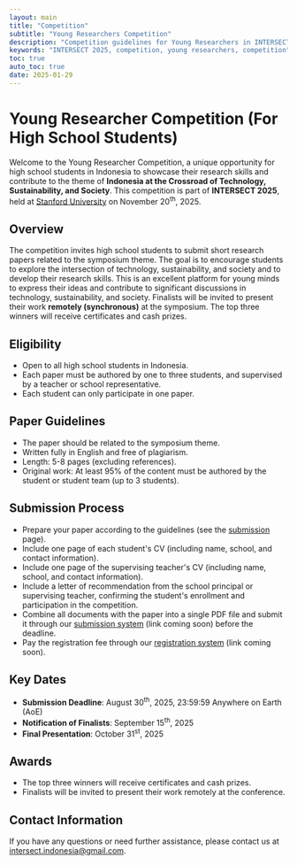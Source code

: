 ```yaml
---
layout: main
title: "Competition"
subtitle: "Young Researchers Competition"
description: "Competition guidelines for Young Researchers in INTERSECT 2025"
keywords: "INTERSECT 2025, competition, young researchers, competition"
toc: true
auto_toc: true
date: 2025-01-29
---
```


# Young Researcher Competition (For High School Students)

Welcome to the Young Researcher Competition, a unique opportunity for high school students in Indonesia to showcase their research skills and contribute to the theme of **Indonesia at the Crossroad of Technology, Sustainability, and Society**. This competition is part of **INTERSECT 2025**, held at [Stanford University](https://www.stanford.edu/) on November 20<sup>th</sup>, 2025.

## Overview

The competition invites high school students to submit short research papers related to the symposium theme. The goal is to encourage students to explore the intersection of technology, sustainability, and society and to develop their research skills. This is an excellent platform for young minds to express their ideas and contribute to significant discussions in technology, sustainability, and society. Finalists will be invited to present their work **remotely (synchronous)** at the symposium. The top three winners will receive certificates and cash prizes. 

## Eligibility

- Open to all high school students in Indonesia.
- Each paper must be authored by one to three students, and supervised by a teacher or school representative.
- Each student can only participate in one paper.

## Paper Guidelines

- The paper should be related to the symposium theme.
- Written fully in English and free of plagiarism.
- Length: 5-8 pages (excluding references).
- Original work: At least 95% of the content must be authored by the student or student team (up to 3 students).

## Submission Process

- Prepare your paper according to the guidelines (see the [submission](submission) page).
- Include one page of each student's CV (including name, school, and contact information).
- Include one page of the supervising teacher's CV (including name, school, and contact information).
- Include a letter of recommendation from the school principal or supervising teacher, confirming the student's enrollment and participation in the competition.
- Combine all documents with the paper into a single PDF file and submit it through our [submission system](#) (link coming soon) before the deadline.
- Pay the registration fee through our [registration system](#) (link coming soon).

## Key Dates

- **Submission Deadline**: August 30<sup>th</sup>, 2025, 23:59:59 Anywhere on Earth (AoE)
- **Notification of Finalists**:  September 15<sup>th</sup>, 2025
- **Final Presentation**: October 31<sup>st</sup>, 2025

## Awards

- The top three winners will receive certificates and cash prizes.
- Finalists will be invited to present their work remotely at the conference.


## Contact Information

If you have any questions or need further assistance, please contact us at [intersect.indonesia@gmail.com](mailto:intersect.indonesia@gmail.com).

